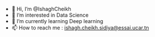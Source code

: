 - 👋 Hi, I’m @IshaghCheikh
- 👀 I’m interested in Data Science
- 🌱 I’m currently learning Deep learning
- 📫 How to reach me : ishagh.cheikh.sidiya@essai.ucar.tn


<!---
IshaghCheikh/IshaghCheikh is a ✨ special ✨ repository because its `README.md` (this file) appears on your GitHub profile.
You can click the Preview link to take a look at your changes.
--->
